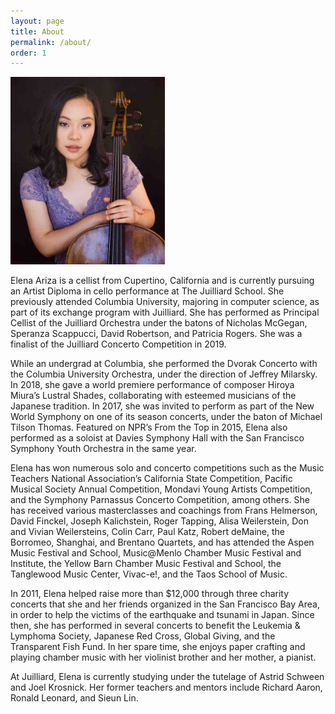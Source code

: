 ```yaml
---
layout: page
title: About
permalink: /about/
order: 1
---
```


<img class="float-left" height="300px" width="246.58px" src="/img/Elena-Ariza-small.jpeg">

Elena Ariza is a cellist from Cupertino, California and is currently pursuing an Artist Diploma in cello performance at The Juilliard School. She previously attended Columbia University, majoring in computer science, as part of its exchange program with Juilliard. She has performed as Principal Cellist of the Juilliard Orchestra under the batons of Nicholas McGegan, Speranza Scappucci, David Robertson, and Patricia Rogers. She was a finalist of the Juilliard Concerto Competition in 2019.

While an undergrad at Columbia, she performed the Dvorak Concerto with the Columbia University Orchestra, under the direction of Jeffrey Milarsky. In 2018, she gave a world premiere performance of composer Hiroya Miura’s Lustral Shades, collaborating with esteemed musicians of the Japanese tradition. In 2017, she was invited to perform as part of the New World Symphony on one of its season concerts, under the baton of Michael Tilson Thomas. Featured on NPR’s From the Top in 2015, Elena also performed as a soloist at Davies Symphony Hall with the San Francisco Symphony Youth Orchestra in the same year. 

Elena has won numerous solo and concerto competitions such as the Music Teachers National Association’s California State Competition, Pacific Musical Society Annual Competition, Mondavi Young Artists Competition, and the Symphony Parnassus Concerto Competition, among others. She has received various masterclasses and coachings from Frans Helmerson, David Finckel, Joseph Kalichstein, Roger Tapping, Alisa Weilerstein, Don and Vivian Weilersteins, Colin Carr, Paul Katz, Robert deMaine, the Borromeo, Shanghai, and Brentano Quartets, and has attended the Aspen Music Festival and School, Music@Menlo Chamber Music Festival and Institute, the Yellow Barn Chamber Music Festival and School, the Tanglewood Music Center, Vivac-e!, and the Taos School of Music.

In 2011, Elena helped raise more than $12,000 through three charity concerts that she and her friends organized in the San Francisco Bay Area, in order to help the victims of the earthquake and tsunami in Japan. Since then, she has performed in several concerts to benefit the Leukemia & Lymphoma Society, Japanese Red Cross, Global Giving, and the Transparent Fish Fund. In her spare time, she enjoys paper crafting and playing chamber music with her violinist brother and her mother, a pianist. 

At Juilliard, Elena is currently studying under the tutelage of Astrid Schween and Joel Krosnick. Her former teachers and mentors include Richard Aaron, Ronald Leonard, and Sieun Lin.
